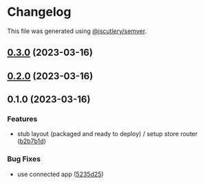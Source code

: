 # Changelog

This file was generated using [@jscutlery/semver](https://github.com/jscutlery/semver).

## [0.3.0](https://github.com/permafacts/el-cap/compare/el-cap-0.2.0...el-cap-0.3.0) (2023-03-16)

## [0.2.0](https://github.com/permafacts/el-cap/compare/el-cap-0.1.0...el-cap-0.2.0) (2023-03-16)

## 0.1.0 (2023-03-16)


### Features

* stub layout (packaged and ready to deploy) / setup store router ([b2b7b1d](https://github.com/permafacts/el-cap/commit/b2b7b1dd5872b679f407c18c83d5b85475d82d6c))


### Bug Fixes

* use connected app ([5235d25](https://github.com/permafacts/el-cap/commit/5235d25b9256fa70e58fda2b362a467094a9cfc6))

